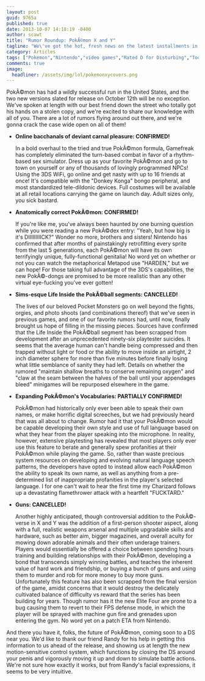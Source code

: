 ```yaml
---
layout: post
guid: 9765a
published: true
date: 2013-10-07 14:18:19 -0400
author: scawt
title: "Rumor Roundup: PokÃ©mon X and Y"
tagline: "We\'ve got the hot, fresh news on the latest installments in Nintendo\'s wildly successful PokÃ©mon franchise; read on to get the latest on the highly anticipated game before its October 12th release!"
category: Articles
tags: ["Pokemon","Nintendo","video games","Rated D for Disturbing","Today I learned a new word for orgy","HARDEN"]
comments: true 
image:
  headliner: /assets/img/lol/pokemonxycovers.png
---
```


PokÃ©mon has had a wildly successful run in the United States, and the two new versions slated for release on October 12th will be no exception. We've spoken at length with our best friend down the street who totally got his hands on a stolen copy, and we're excited to share our knowledge with all of you. There are a lot of rumors flying around out there, and we're gonna crack the case wide open on all of them!

*   **Online bacchanals of deviant carnal pleasure: CONFIRMED!**
    
    In a bold overhaul to the tried and true PokÃ©mon formula, Gamefreak has completely eliminated the turn-based combat in favor of a rhythm-based sex simulator. Dress up as your favorite PokÃ©mon and go to town on yourself or any of thousands of lovingly programmed NPCs! Using the 3DS WiFi, go online and get nasty with up to 16 friends at once! It's compatible with the "Donkey Konga" bongo peripheral, and most standardized tele-dildonic devices. Full costumes will be available at all retail locations carrying the game on launch day. Adult sizes only, you sick bastard.
    
*   **Anatomically correct PokÃ©mon: CONFIRMED!**
    
    If you're like me, you've always been haunted by one burning question while you were reading a new PokÃ©dex entry: "Yeah, but how big is it's DIIIIIIIIICK?" Wonder no more, brothers and sisters! Nintendo has confirmed that after months of painstakingly retrofitting every sprite from the last 5 generations, each PokÃ©mon will have its own terrifyingly unique, fully-functional genitalia! No word yet on whether or not you can watch the metaphorical Metapod use "HARDEN," but we can hope! For those taking full advantage of the 3DS's capabilities, the new PokÃ©-dongs are promised to be more realistic than any other virtual eye-fucking you've ever gotten!
    
*   **Sims-esque Life Inside the PokÃ©ball segments: CANCELLED!**
    
    The lives of our beloved Pocket Monsters go on well beyond the fights, orgies, and photo shoots (and combinations thereof) that we've seen in previous games, and one of our favorite rumors had, until now, finally brought us hope of filling in the missing pieces. Sources have confirmed that the Life Inside the PokÃ©ball segment has been scrapped from development after an unprecedented ninety-six playtester suicides. It seems that the average human can't handle being compressed and then trapped without light or food or the ability to move inside an airtight, 2 inch diameter sphere for more than five minutes before finally losing what little semblance of sanity they had left. Details on whether the rumored "maintain shallow breaths to conserve remaining oxygen" and "claw at the seam between the halves of the ball until your appendages bleed" minigames will be repurposed elsewhere in the game.
    
*   **Expanding PokÃ©mon's Vocabularies: PARTIALLY CONFIRMED!**
    
    PokÃ©mon had historically only ever been able to speak their own names, or make horrific digital screeches, but we had previously heard that was all about to change. Rumor had it that your PokÃ©mon would be capable developing their own style and use of full language based on what they hear from the player speaking into the microphone. In reality, however, extensive playtesting has revealed that most players only ever use this feature to berate and generally spew profanities at their PokÃ©mon while playing the game. So, rather than waste precious system resources on developing and evolving natural language speech patterns, the developers have opted to instead allow each PokÃ©mon the ability to speak its own name, as well as anything from a pre-determined list of inappropriate profanities in the player's selected language. I for one can't wait to hear the first time my Charizard follows up a devastating flamethrower attack with a heartfelt "FUCKTARD."
    
*   **Guns: CANCELLED!**
    
    Another highly anticipated, though controversial addition to the PokÃ©-verse in X and Y was the addition of a first-person shooter aspect, along with a full, realistic weapons arsenal and multiple upgradable skills and hardware, such as better aim, bigger magazines, and overall acuity for mowing down adorable animals and their often underage trainers. Players would essentially be offered a choice between spending hours training and building relationships with their PokÃ©mon, developing a bond that transcends simply winning battles, and teaches the inherent value of hard work and friendship, or buying a bunch of guns and using them to murder and rob for more money to buy more guns. Unfortunately this feature has also been scrapped from the final version of the game, amidst concerns that it would destroy the delicately cultivated balance of difficulty vs reward that the series has been building for years. Though rumor has it the new Elite Four are prone to a bug causing them to revert to their FPS defense mode, in which the player will be sprayed with machine gun fire and grenades upon entering the gym. No word yet on a patch ETA from Nintendo.
    

And there you have it, folks, the future of PokÃ©mon, coming soon to a DS near you. We'd like to thank our friend Randy for his help in getting this information to us ahead of the release, and showing us at length the new motion-sensitive control system, which functions by closing the DS around your penis and vigorously moving it up and down to simulate battle actions. We're not sure how exactly it works, but from Randy's facial expressions, it seems to be very intuitive.